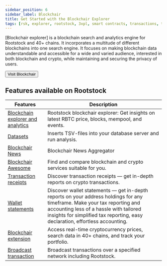 ```yaml
---
sidebar_position: 6
sidebar_label: Blockchair
title: Get Started with the Blockchair Explorer
tags: [rsk, explorer, rootstock, 3xpl, smart contracts, transactions, tools]
---
```


[Blockchair explorer] is a blockchain search and analytics engine for Rootstock and 40+ chains. It incorporates a multitude of different blockchains into one search engine. It focuses on making blockchain data understandable and accessible for a wide and varied audience, interested in both blockchain and crypto, while maintaining and securing the privacy of users.

<Button size="sm" href="https://blockchair.com/rootstock">Visit Blockchair</Button>

## Features available on Rootstock
| Features | Description |
|---|---|
| [Blockchain explorer and analytics](https://blockchair.com/rootstock) | Rootstock blockchair explorer: Get insights on latest RBTC price, blocks, mempool, and events.|
| [Datasets](https://blockchair.com/dumps) | Inserts TSV-files into your database server and run analysis. |
| [Blockchair News](https://blockchair.com/news) | Blockchair News Aggregator |
| [Blockchair Awesome](https://blockchair.com/awesome) | Find and compare blockchain and crypto services suitable for you. |
| [Transaction receipts](https://blockchair.com/pdf) | Discover transaction receipts — get in-depth reports on crypto transactions. |
| [Wallet statements](https://blockchair.com/address/statement) | Discover wallet statements — get in-depth reports on your address holdings for any timeframe. Make your tax reporting and accounting less of a hassle with tailored insights for simplified tax reporting, easy declaration, effortless accounting. |
| [Blockchair extension](https://blockchair.com/extensions) | Access real-time cryptocurrency prices, search data in 40+ chains, and track your portfolio.|
| [Broadcast transaction](https://blockchair.com/broadcast) | Broadcast transactions over a specified network including Rootstock. |
